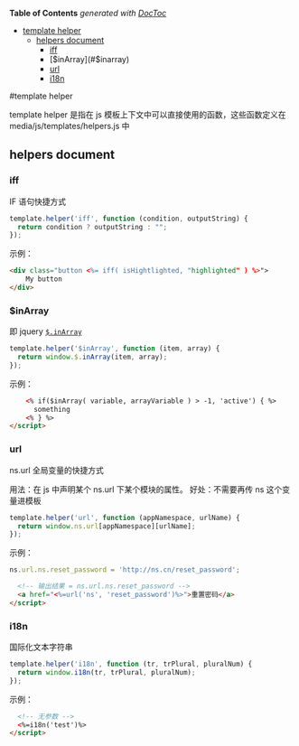 <!-- START doctoc generated TOC please keep comment here to allow auto update -->
<!-- DON'T EDIT THIS SECTION, INSTEAD RE-RUN doctoc TO UPDATE -->
**Table of Contents**  *generated with [DocToc](http://doctoc.herokuapp.com/)*

- [template helper](#template-helper)
  - [helpers document](#helpers-document)
    - [iff](#iff)
    - [$inArray](#$inarray)
    - [url](#url)
    - [i18n](#i18n)

<!-- END doctoc generated TOC please keep comment here to allow auto update -->

#template helper 

template helper 是指在 js 模板上下文中可以直接使用的函数，这些函数定义在 media/js/templates/helpers.js 中

## helpers document

### iff
IF 语句快捷方式

```javascript
template.helper('iff', function (condition, outputString) {
  return condition ? outputString : "";
});
```

示例：

```html
<div class="button <%= iff( isHightlighted, "highlighted" ) %>">
    My button
</div>
```


### $inArray
即 jquery [`$.inArray`](http://api.jquery.com/jQuery.inArray/)

```javascript
template.helper('$inArray', function (item, array) {
  return window.$.inArray(item, array);
});
```

示例：

```html
    <% if($inArray( variable, arrayVariable ) > -1, 'active') { %>
      something
    <% } %>
</script>
```

### url
ns.url 全局变量的快捷方式 

用法：在 js 中声明某个 ns.url 下某个模块的属性。
好处：不需要再传 ns 这个变量进模板

```javascript
template.helper('url', function (appNamespace, urlName) {
  return window.ns.url[appNamespace][urlName];
});
```

示例：

```javascript
ns.url.ns.reset_password = 'http://ns.cn/reset_password';
```

```html
  <!-- 输出结果 = ns.url.ns.reset_password -->
  <a href="<%=url('ns', 'reset_password')%>">重置密码</a>
</script>
```

### i18n
国际化文本字符串

```javascript
template.helper('i18n', function (tr, trPlural, pluralNum) {
  return window.i18n(tr, trPlural, pluralNum);
});
```

示例：

```html
  <!-- 无参数 -->
  <%=i18n('test')%>
</script>
```
